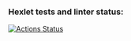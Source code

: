 ### Hexlet tests and linter status:
[![Actions Status](https://github.com/taksebeomon/python-project-49/actions/workflows/hexlet-check.yml/badge.svg)](https://github.com/taksebeomon/python-project-49/actions)